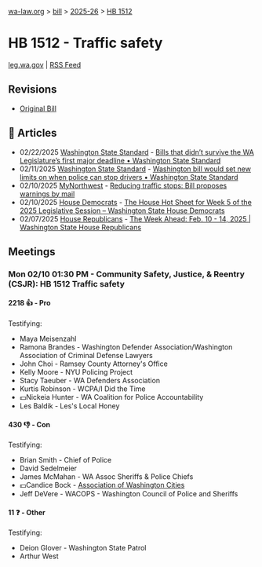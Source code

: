 [wa-law.org](/) > [bill](/bill/) > [2025-26](/bill/2025-26/) > [HB 1512](/bill/2025-26/hb/1512/)

# HB 1512 - Traffic safety
[leg.wa.gov](https://app.leg.wa.gov/billsummary?BillNumber=1512&Year=2025&Initiative=false) | [RSS Feed](./rss.xml)

## Revisions
* [Original Bill](1/)

## 📰 Articles
* 02/22/2025 [Washington State Standard](/org/washington_state_standard/) - [Bills that didn’t survive the WA Legislature’s first major deadline • Washington State Standard](https://washingtonstatestandard.com/2025/02/22/rip-bills-that-didnt-survive-the-wa-legislatures-first-major-deadline/#:~:text=House%20Bill%201512)
* 02/11/2025 [Washington State Standard](/org/washington_state_standard/) - [Washington bill would set new limits on when police can stop drivers • Washington State Standard](https://washingtonstatestandard.com/2025/02/10/wa-bill-would-set-new-limits-on-when-police-can-stop-drivers/#:~:text=House%20Bill%201512)
* 02/10/2025 [MyNorthwest](/org/mynorthwest/) - [Reducing traffic stops: Bill proposes warnings by mail](https://mynorthwest.com/mynorthwest-politics/traffic-stops/4043514#:~:text=House%20Bill%201512)
* 02/10/2025 [House Democrats](/org/house_democrats/) - [The House Hot Sheet for Week 5 of the 2025 Legislative Session – Washington State House Democrats](https://housedemocrats.wa.gov/blog/2025/02/10/the-house-hot-sheet-for-week-5-of-the-2025-legislative-session/#:~:text=HB%201512)
* 02/07/2025 [House Republicans](/org/house_republicans/) - [The Week Ahead: Feb. 10 - 14, 2025 | Washington State House Republicans](https://houserepublicans.wa.gov/week/the-week-ahead-feb-10-14-2025/#:~:text=HB%201512)

## Meetings
### Mon 02/10 01:30 PM - Community Safety, Justice, & Reentry (CSJR): HB 1512 Traffic safety
#### 2218 👍 - Pro
Testifying:
* Maya Meisenzahl
* Ramona Brandes - Washington Defender Association/Washington Association of Criminal Defense Lawyers
* John Choi - Ramsey County Attorney's Office
* Kelly Moore - NYU Policing Project
* Stacy Taeuber - WA Defenders Association
* Kurtis Robinson - WCPA/I Did the Time
* 💵Nickeia Hunter - WA Coalition for Police Accountability
* Les Baldik - Les's Local Honey

#### 430 👎 - Con
Testifying:
* Brian Smith - Chief of Police
* David Sedelmeier
* James McMahan - WA Assoc Sheriffs & Police Chiefs
* 💵Candice Bock - [Association of Washington Cities](/org/association_of_washington_cities/)
* Jeff DeVere - WACOPS - Washington Council of Police and Sheriffs

#### 11 ❓ - Other
Testifying:
* Deion Glover - Washington State Patrol
* Arthur West
